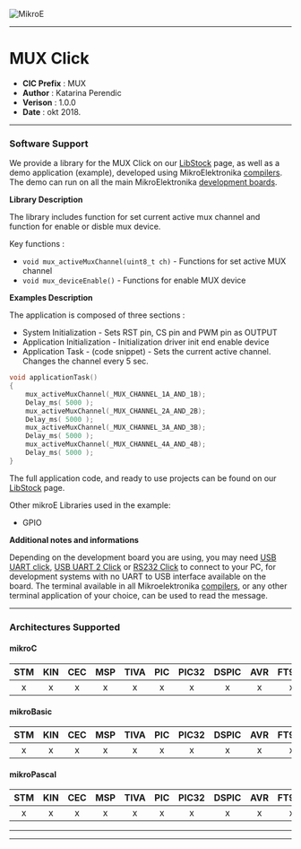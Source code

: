 ![MikroE](http://www.mikroe.com/img/designs/beta/logo_small.png)

---

# MUX Click

- **CIC Prefix**  : MUX
- **Author**      : Katarina Perendic
- **Verison**     : 1.0.0
- **Date**        : okt 2018.

---


### Software Support

We provide a library for the MUX Click on our [LibStock](https://libstock.mikroe.com/projects/view/2595/mux-click) 
page, as well as a demo application (example), developed using MikroElektronika 
[compilers](http://shop.mikroe.com/compilers). The demo can run on all the main 
MikroElektronika [development boards](http://shop.mikroe.com/development-boards).

**Library Description**

The library includes function for set current active mux channel and function for enable or disble mux device.

Key functions :

- ``` void mux_activeMuxChannel(uint8_t ch) ``` - Functions for set active MUX channel 
- ``` void mux_deviceEnable() ``` - Functions for enable MUX device

**Examples Description**

The application is composed of three sections :

- System Initialization - Sets RST pin, CS pin and PWM pin as OUTPUT
- Application Initialization - Initialization driver init end enable device
- Application Task - (code snippet) - Sets the current active channel. Changes the channel every 5 sec.


```.c
void applicationTask()
{
    mux_activeMuxChannel(_MUX_CHANNEL_1A_AND_1B);
    Delay_ms( 5000 );
    mux_activeMuxChannel(_MUX_CHANNEL_2A_AND_2B);
    Delay_ms( 5000 );
    mux_activeMuxChannel(_MUX_CHANNEL_3A_AND_3B);
    Delay_ms( 5000 );
    mux_activeMuxChannel(_MUX_CHANNEL_4A_AND_4B);
    Delay_ms( 5000 );
}
```

The full application code, and ready to use projects can be found on our 
[LibStock](https://libstock.mikroe.com/projects/view/2595/mux-click) page.

Other mikroE Libraries used in the example:

- GPIO

**Additional notes and informations**

Depending on the development board you are using, you may need 
[USB UART click](http://shop.mikroe.com/usb-uart-click), 
[USB UART 2 Click](http://shop.mikroe.com/usb-uart-2-click) or 
[RS232 Click](http://shop.mikroe.com/rs232-click) to connect to your PC, for 
development systems with no UART to USB interface available on the board. The 
terminal available in all Mikroelektronika 
[compilers](http://shop.mikroe.com/compilers), or any other terminal application 
of your choice, can be used to read the message.

---
### Architectures Supported

#### mikroC

| STM | KIN | CEC | MSP | TIVA | PIC | PIC32 | DSPIC | AVR | FT90x |
|:-:|:-:|:-:|:-:|:-:|:-:|:-:|:-:|:-:|:-:|
| x | x | x | x | x | x | x | x | x | x |

#### mikroBasic

| STM | KIN | CEC | MSP | TIVA | PIC | PIC32 | DSPIC | AVR | FT90x |
|:-:|:-:|:-:|:-:|:-:|:-:|:-:|:-:|:-:|:-:|
| x | x | x | x | x | x | x | x | x | x |

#### mikroPascal

| STM | KIN | CEC | MSP | TIVA | PIC | PIC32 | DSPIC | AVR | FT90x |
|:-:|:-:|:-:|:-:|:-:|:-:|:-:|:-:|:-:|:-:|
| x | x | x | x | x | x | x | x | x | x |

---
---
